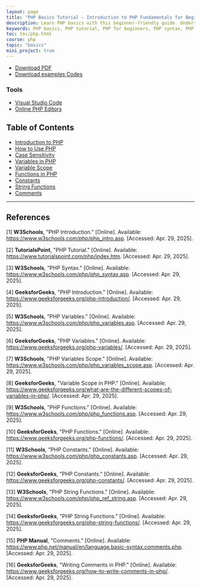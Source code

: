 ```yaml
---
layout: page
title: "PHP Basics Tutorial – Introduction to PHP Fundamentals for Beginners"
description: Learn PHP basics with this beginner-friendly guide. Understand PHP syntax, variables, functions, and more to start building dynamic web applications.
keywords: PHP basics, PHP tutorial, PHP for beginners, PHP syntax, PHP variables, PHP functions, learn PHP, PHP fundamentals, PHP programming
toc: toc/php.html
course: php
topic: "basics"
mini_project: true
---
```


- [Download PDF](https://drive.google.com/drive/folders/1X7QUy7Yep4t1DefMlCWeRu4uXaheD5FU?usp=sharing)
- [Download examples Codes](https://github.com/yasirbhutta/php-examples)

### Tools

- [Visual Studio Code](../../tools/web-dev-tools.md#visual-studio-code)
- [Online PHP Editors](../../tools/web-dev-tools.md#online-php-editors)

## Table of Contents
- [Introduction to PHP](what-is-php.md)
- [How to Use PHP](installation.md)
- [Case Sensitivity](case-sensitivity.md)
- [Variables in PHP](variables-in-php.md)
- [Variable Scope](variable-scope.md)
- [Functions in PHP](functions-in-php.md)
- [Constants](constants.md)
- [String Functions](string-functions.md)
- [Comments](comments.md)

---

## References

[1] **W3Schools**, "PHP Introduction." [Online]. Available: <https://www.w3schools.com/php/php_intro.asp>. [Accessed: Apr. 29, 2025].

[2] **TutorialsPoint**, "PHP Tutorial." [Online]. Available: <https://www.tutorialspoint.com/php/index.htm>. [Accessed: Apr. 29, 2025].

[3] **W3Schools**, "PHP Syntax." [Online]. Available: <https://www.w3schools.com/php/php_syntax.asp>. [Accessed: Apr. 29, 2025].

[4] **GeeksforGeeks**, "PHP Introduction." [Online]. Available: <https://www.geeksforgeeks.org/php-introduction/>. [Accessed: Apr. 29, 2025].

[5] **W3Schools**, "PHP Variables." [Online]. Available: <https://www.w3schools.com/php/php_variables.asp>. [Accessed: Apr. 29, 2025].

[6] **GeeksforGeeks**, "PHP Variables." [Online]. Available: <https://www.geeksforgeeks.org/php-variables/>. [Accessed: Apr. 29, 2025].

[7] **W3Schools**, "PHP Variables Scope." [Online]. Available: <https://www.w3schools.com/php/php_variables_scope.asp>. [Accessed: Apr. 29, 2025].

[8] **GeeksforGeeks**, "Variable Scope in PHP." [Online]. Available: <https://www.geeksforgeeks.org/what-are-the-different-scopes-of-variables-in-php/>. [Accessed: Apr. 29, 2025].

[9] **W3Schools**, "PHP Functions." [Online]. Available: <https://www.w3schools.com/php/php_functions.asp>. [Accessed: Apr. 29, 2025].

[10] **GeeksforGeeks**, "PHP Functions." [Online]. Available: <https://www.geeksforgeeks.org/php-functions/>. [Accessed: Apr. 29, 2025].

[11] **W3Schools**, "PHP Constants." [Online]. Available: <https://www.w3schools.com/php/php_constants.asp>. [Accessed: Apr. 29, 2025].

[12] **GeeksforGeeks**, "PHP Constants." [Online]. Available: <https://www.geeksforgeeks.org/php-constants/>. [Accessed: Apr. 29, 2025].

[13] **W3Schools**, "PHP String Functions." [Online]. Available: <https://www.w3schools.com/php/php_ref_string.asp>. [Accessed: Apr. 29, 2025].

[14] **GeeksforGeeks**, "PHP String Functions." [Online]. Available: <https://www.geeksforgeeks.org/php-string-functions/>. [Accessed: Apr. 29, 2025].

[15] **PHP Manual**, "Comments." [Online]. Available: <https://www.php.net/manual/en/language.basic-syntax.comments.php>. [Accessed: Apr. 29, 2025].

[16] **GeeksforGeeks**, "Writing Comments in PHP." [Online]. Available: <https://www.geeksforgeeks.org/how-to-write-comments-in-php/>. [Accessed: Apr. 29, 2025].




